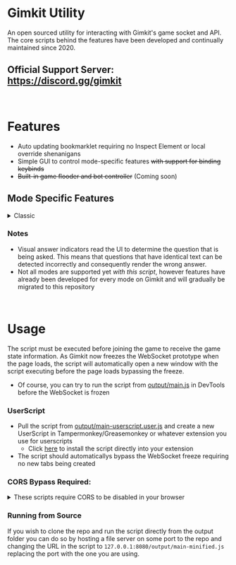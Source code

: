 # Gimkit Utility
An open sourced utility for interacting with Gimkit's game socket and API. The core scripts behind the features have been developed and continually maintained since 2020.

## Official Support Server: https://discord.gg/gimkit
<br>

# Features
- Auto updating bookmarklet requiring no Inspect Element or local override shenanigans
- Simple GUI to control mode-specific features ~~with support for binding keybinds~~
- ~~Built-in game flooder and bot controller~~ (Coming soon)

## Mode Specific Features
<details>
  <summary>Classic</summary>

- Auto Answer
  - Automatically answer the questions correctly with configurable delay, accuracy, and question selection.
- Answer Once
  - Answers a question correctly once
- Highlight Answers
  - Changes the background of the correct answer to `#1e90ff`
- Input Answers
  - Changes the placeholder in the answer field to the correct answer
- Hidden Answers
  - Displays the MCQ index of the correct answer in the title of the page, or the answer to a typing question
- Auto Upgrade
  - Automatically buys the next upgrade when possible with the ability to toggle upgrades to purchase

</details>

### Notes
- Visual answer indicators read the UI to determine the question that is being asked. This means that questions that have identical text can be detected incorrectly and consequently render the wrong answer.
- Not all modes are supported yet _with this script_, however features have already been developed for every mode on Gimkit and will gradually be migrated to this repository

<br>

# Usage
The script must be executed before joining the game to receive the game state information. As Gimkit now freezes the WebSocket prototype when the page loads, the script will automatically open a new window with the script executing before the page loads bypassing the freeze.
- Of course, you can try to run the script from [output/main.js](output/main.js) in DevTools before the WebSocket is frozen
### UserScript
- Pull the script from [output/main-userscript.user.js](output/main-userscript.user.js) and create a new UserScript in Tampermonkey/Greasemonkey or whatever extension you use for userscripts
  - Click [here](https://undercovergoose.github.io/gimkit/output/main-userscript.user.js) to install the script directly into your extension
- The script should automaticallys bypass the WebSocket freeze requiring no new tabs being created

### CORS Bypass Required:
<details>
  <summary>These scripts require CORS to be disabled in your browser</summary>

> Paste the following into developer console:
```javascript
(async() => {
	const r = await fetch("https://undercovergoose.github.io/gimkit/output/main-minified.js");
	const t = await r.text();
	const w = window.open(location.href, "_blank");
	w.eval(t);
	w.focus();
})();
```
> or create a bookmarklet with the following url and press to launch:
```javascript
javascript:(async()=>{const r=await fetch("https://undercovergoose.github.io/gimkit/output/main-minified.js");const t=await r.text();const w=window.open(location.href,"_blank");w.eval(t);w.focus();})();void 0
```

</details>

### Running from Source
If you wish to clone the repo and run the script directly from the output folder you can do so by hosting a file server on some port to the repo and changing the URL in the script to `127.0.0.1:8080/output/main-minified.js` replacing the port with the one you are using.